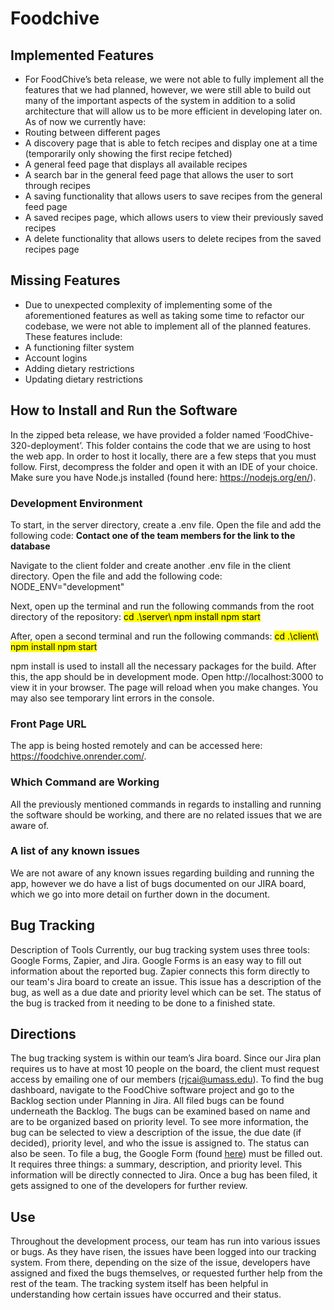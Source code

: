 # Foodchive
## Implemented Features
- For FoodChive’s beta release, we were not able to fully implement all the features that we had planned, however, we were still able to build out many of the important aspects of the system in addition to a solid architecture that will allow us to be more efficient in developing later on. As of now we currently have:
- Routing between different pages
- A discovery page that is able to fetch recipes and display one at a time (temporarily only showing the first recipe fetched)
- A general feed page that displays all available recipes
- A search bar in the general feed page that allows the user to sort through recipes
- A saving functionality that allows users to save recipes from the general feed page
- A saved recipes page, which allows users to view their previously saved recipes
- A delete functionality that allows users to delete recipes from the saved recipes page

## Missing Features
- Due to unexpected complexity of implementing some of the aforementioned features as well as taking some time to refactor our codebase, we were not able to implement all of the planned features. These features include:
- A functioning filter system
- Account logins
- Adding dietary restrictions
- Updating dietary restrictions

## How to Install and Run the Software
In the zipped beta release, we have provided a folder named ‘FoodChive-320-deployment’. This folder contains the code that we are using to host the web app. In order to host it locally, there are a few steps that you must follow. First, decompress the folder and open it with an IDE of your choice. Make sure you have Node.js installed (found here: https://nodejs.org/en/). 

### Development Environment
To start, in the server directory, create a .env file. Open the file and add the following code:
**Contact one of the team members for the link to the database**

Navigate to the client folder and create another .env file in the client directory. Open the file and add the following code:
NODE_ENV="development"

Next, open up the terminal and run the following commands from the root directory of the repository: 
<mark> cd .\server\ </mark>
<mark> npm install </mark>
<mark> npm start </mark>

After, open a second terminal and run the following commands:
<mark> cd .\client\ </mark>
<mark> npm install </mark>
<mark> npm start </mark>

npm install is used to install all the necessary packages for the build. After this, the app should be in development mode. Open http://localhost:3000 to view it in your browser. The page will reload when you make changes. You may also see temporary lint errors in the console.

### Front Page URL
The app is being hosted remotely and can be accessed here: https://foodchive.onrender.com/. 

### Which Command are Working
All the previously mentioned commands in regards to installing and running the software should be working, and there are no related issues that we are aware of.

### A list of any known issues
We are not aware of any known issues regarding building and running the app, however we do have a list of bugs documented on our JIRA board, which we go into more detail on further down in the document.

## Bug Tracking
Description of Tools
Currently, our bug tracking system uses three tools: Google Forms, Zapier, and Jira. Google Forms is an easy way to fill out information about the reported bug. Zapier connects this form directly to our team's Jira board to create an issue. This issue has a description of the bug, as well as a due date and priority level which can be set. The status of the bug is tracked from it needing to be done to a finished state. 

## Directions
The bug tracking system is within our team’s Jira board. Since our Jira plan requires us to have at most 10 people on the board, the client must request access by emailing one of our members (rjcai@umass.edu). To find the bug dashboard, navigate to the FoodChive software project and go to the Backlog section under Planning in Jira. All filed bugs can be found underneath the Backlog. The bugs can be examined based on name and are to be organized based on priority level. To see more information, the bug can be selected to view a description of the issue, the due date (if decided), priority level, and who the issue is assigned to. The status can also be seen. To file a bug, the Google Form (found <a href="https://docs.google.com/forms/d/e/1FAIpQLSfzwa4ZXh1r9lum_oauGXypcubzs3NjYhWT2sWud0ZYK-8GNQ/viewform?usp=sf_link">here<a>) must be filled out. It requires three things: a summary, description, and priority level. This information will be directly connected to Jira. Once a bug has been filed, it gets assigned to one of the developers for further review.

## Use
Throughout the development process, our team has run into various issues or bugs. As they have risen, the issues have been logged into our tracking system. From there, depending on the size of the issue, developers have assigned and fixed the bugs themselves, or requested further help from the rest of the team. The tracking system itself has been helpful in understanding how certain issues have occurred and their status. 
